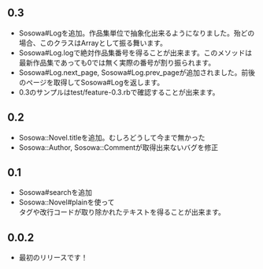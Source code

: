 ## 0.3
* Sosowa#Logを追加。作品集単位で抽象化出来るようになりました。殆どの場合、このクラスはArrayとして振る舞います。
* Sosowa#Log.logで絶対作品集番号を得ることが出来ます。このメソッドは最新作品集であっても0では無く実際の番号が割り振られます。
* Sosowa#Log.next_page, Sosowa#Log.prev_pageが追加されました。前後のページを取得してSosowa#Logを返します。
* 0.3のサンプルはtest/feature-0.3.rbで確認することが出来ます。

## 0.2
* Sosowa::Novel.titleを追加。むしろどうして今まで無かった
* Sosowa::Author, Sosowa::Commentが取得出来ないバグを修正

## 0.1
* Sosowa#searchを追加
* Sosowa::Novel#plainを使って<br>タグや改行コードが取り除かれたテキストを得ることが出来ます。

## 0.0.2
* 最初のリリースです！